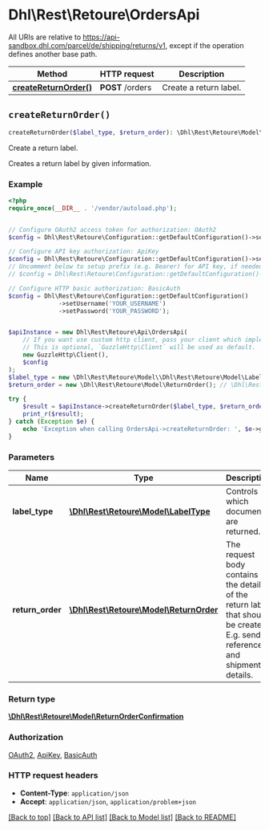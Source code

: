 # Dhl\Rest\Retoure\OrdersApi

All URIs are relative to https://api-sandbox.dhl.com/parcel/de/shipping/returns/v1, except if the operation defines another base path.

| Method | HTTP request | Description |
| ------------- | ------------- | ------------- |
| [**createReturnOrder()**](OrdersApi.md#createReturnOrder) | **POST** /orders | Create a return label. |


## `createReturnOrder()`

```php
createReturnOrder($label_type, $return_order): \Dhl\Rest\Retoure\Model\ReturnOrderConfirmation
```

Create a return label.

Creates a return label by given information.

### Example

```php
<?php
require_once(__DIR__ . '/vendor/autoload.php');


// Configure OAuth2 access token for authorization: OAuth2
$config = Dhl\Rest\Retoure\Configuration::getDefaultConfiguration()->setAccessToken('YOUR_ACCESS_TOKEN');

// Configure API key authorization: ApiKey
$config = Dhl\Rest\Retoure\Configuration::getDefaultConfiguration()->setApiKey('dhl-api-key', 'YOUR_API_KEY');
// Uncomment below to setup prefix (e.g. Bearer) for API key, if needed
// $config = Dhl\Rest\Retoure\Configuration::getDefaultConfiguration()->setApiKeyPrefix('dhl-api-key', 'Bearer');

// Configure HTTP basic authorization: BasicAuth
$config = Dhl\Rest\Retoure\Configuration::getDefaultConfiguration()
              ->setUsername('YOUR_USERNAME')
              ->setPassword('YOUR_PASSWORD');


$apiInstance = new Dhl\Rest\Retoure\Api\OrdersApi(
    // If you want use custom http client, pass your client which implements `GuzzleHttp\ClientInterface`.
    // This is optional, `GuzzleHttp\Client` will be used as default.
    new GuzzleHttp\Client(),
    $config
);
$label_type = new \Dhl\Rest\Retoure\Model\\Dhl\Rest\Retoure\Model\LabelType(); // \Dhl\Rest\Retoure\Model\LabelType | Controls which documents are returned.
$return_order = new \Dhl\Rest\Retoure\Model\ReturnOrder(); // \Dhl\Rest\Retoure\Model\ReturnOrder | The request body contains the details of the return label that should be created. E.g. sender, references and shipment details.

try {
    $result = $apiInstance->createReturnOrder($label_type, $return_order);
    print_r($result);
} catch (Exception $e) {
    echo 'Exception when calling OrdersApi->createReturnOrder: ', $e->getMessage(), PHP_EOL;
}
```

### Parameters

| Name | Type | Description  | Notes |
| ------------- | ------------- | ------------- | ------------- |
| **label_type** | [**\Dhl\Rest\Retoure\Model\LabelType**](../Model/.md)| Controls which documents are returned. | [optional] |
| **return_order** | [**\Dhl\Rest\Retoure\Model\ReturnOrder**](../Model/ReturnOrder.md)| The request body contains the details of the return label that should be created. E.g. sender, references and shipment details. | [optional] |

### Return type

[**\Dhl\Rest\Retoure\Model\ReturnOrderConfirmation**](../Model/ReturnOrderConfirmation.md)

### Authorization

[OAuth2](../../README.md#OAuth2), [ApiKey](../../README.md#ApiKey), [BasicAuth](../../README.md#BasicAuth)

### HTTP request headers

- **Content-Type**: `application/json`
- **Accept**: `application/json`, `application/problem+json`

[[Back to top]](#) [[Back to API list]](../../README.md#endpoints)
[[Back to Model list]](../../README.md#models)
[[Back to README]](../../README.md)
